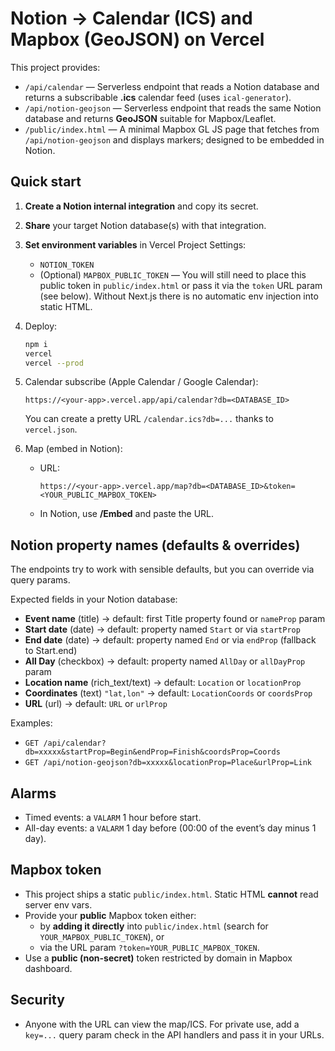 # Notion → Calendar (ICS) and Mapbox (GeoJSON) on Vercel

This project provides:
- `/api/calendar` — Serverless endpoint that reads a Notion database and returns a subscribable **.ics** calendar feed (uses `ical-generator`).
- `/api/notion-geojson` — Serverless endpoint that reads the same Notion database and returns **GeoJSON** suitable for Mapbox/Leaflet.
- `/public/index.html` — A minimal Mapbox GL JS page that fetches from `/api/notion-geojson` and displays markers; designed to be embedded in Notion.

## Quick start

1. **Create a Notion internal integration** and copy its secret.
2. **Share** your target Notion database(s) with that integration.
3. **Set environment variables** in Vercel Project Settings:
   - `NOTION_TOKEN`
   - (Optional) `MAPBOX_PUBLIC_TOKEN` — You will still need to place this public token in `public/index.html` or pass it via the `token` URL param (see below). Without Next.js there is no automatic env injection into static HTML.
4. Deploy:
   ```bash
   npm i
   vercel
   vercel --prod
   ```
5. Calendar subscribe (Apple Calendar / Google Calendar):
   ```
   https://<your-app>.vercel.app/api/calendar?db=<DATABASE_ID>
   ```
   You can create a pretty URL `/calendar.ics?db=...` thanks to `vercel.json`.

6. Map (embed in Notion):
   - URL:
     ```
     https://<your-app>.vercel.app/map?db=<DATABASE_ID>&token=<YOUR_PUBLIC_MAPBOX_TOKEN>
     ```
   - In Notion, use **/Embed** and paste the URL.

## Notion property names (defaults & overrides)

The endpoints try to work with sensible defaults, but you can override via query params.

Expected fields in your Notion database:
- **Event name** (title) → default: first Title property found or `nameProp` param
- **Start date** (date) → default: property named `Start` or via `startProp`
- **End date** (date) → default: property named `End` or via `endProp` (fallback to Start.end)
- **All Day** (checkbox) → default: property named `AllDay` or `allDayProp` param
- **Location name** (rich_text/text) → default: `Location` or `locationProp`
- **Coordinates** (text) `"lat,lon"` → default: `LocationCoords` or `coordsProp`
- **URL** (url) → default: `URL` or `urlProp`

Examples:
- `GET /api/calendar?db=xxxxx&startProp=Begin&endProp=Finish&coordsProp=Coords`
- `GET /api/notion-geojson?db=xxxxx&locationProp=Place&urlProp=Link`

## Alarms

- Timed events: a `VALARM` 1 hour before start.
- All-day events: a `VALARM` 1 day before (00:00 of the event’s day minus 1 day).

## Mapbox token

- This project ships a static `public/index.html`. Static HTML **cannot** read server env vars.
- Provide your **public** Mapbox token either:
  - by **adding it directly** into `public/index.html` (search for `YOUR_MAPBOX_PUBLIC_TOKEN`), or
  - via the URL param `?token=YOUR_PUBLIC_MAPBOX_TOKEN`.
- Use a **public (non-secret)** token restricted by domain in Mapbox dashboard.

## Security
- Anyone with the URL can view the map/ICS. For private use, add a `key=...` query param check in the API handlers and pass it in your URLs.
